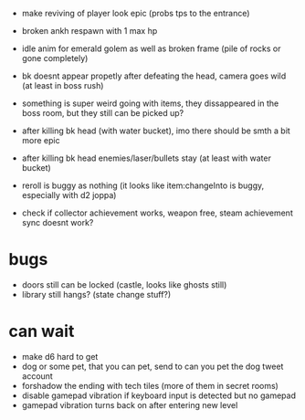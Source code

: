 * make reviving of player look epic (probs tps to the entrance)
* broken ankh respawn with 1 max hp
* idle anim for emerald golem as well as broken frame (pile of rocks or gone completely)
* bk doesnt appear propetly after defeating the head, camera goes wild (at least in boss rush)
* something is super weird going with items, they dissappeared in the boss room, but they still can be picked up?

* after killing bk head (with water bucket), imo there should be smth a bit more epic
* after killing bk head enemies/laser/bullets stay (at least with water bucket)
* reroll is buggy as nothing (it looks like item:changeInto is buggy, especially with d2 joppa)
* check if collector achievement works, weapon free, steam achievement sync doesnt work?

# bugs

* doors still can be locked (castle, looks like ghosts still)
* library still hangs? (state change stuff?)

# can wait
 * make d6 hard to get
 * dog or some pet, that you can pet, send to can you pet the dog tweet account
 * forshadow the ending with tech tiles (more of them in secret rooms)
 * disable gamepad vibration if keyboard input is detected but no gamepad
 * gamepad vibration turns back on after entering new level